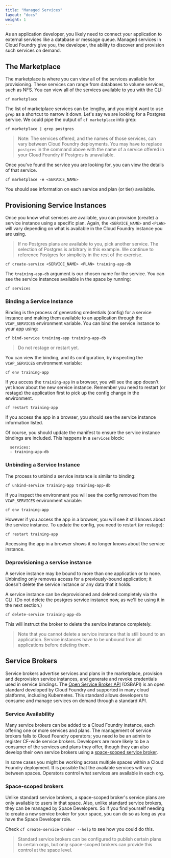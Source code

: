 ```yaml
---
title: "Managed Services"
layout: "docs"
weight: 1
---
```


As an application developer, you likely need to connect your application to external services like a database or message queue. Managed services in Cloud Foundry give you, the developer, the ability to discover and provision such services on demand. 

## The Marketplace

The marketplace is where you can view all of the services available for provisioning. These services can range from databases to volume services, such as NFS. You can view all of the services available to you with the CLI:

```
cf marketplace
```

The list of marketplace services can be lengthy, and you might want to use `grep` as a shortcut to narrow it down. Let's say we are looking for a Postgres service. We could pipe the output of `cf marketplace` into grep:

```
cf marketplace | grep postgres
```

> Note: The services offered, and the names of those services, can vary between Cloud Foundry deployments. You may have to replace `postgres` in the command above with the name of a service offered in your Cloud Foundry if Postgres is unavailable.

Once you've found the service you are looking for, you can view the details of that service.

```
cf marketplace -e <SERVICE_NAME>
```

You should see information on each service and plan (or tier) available.

## Provisioning Service Instances

Once you know what services are available, you can provision (create) a service instance using a specific plan. Again, the `<SERVICE_NAME>` and `<PLAN>` will vary depending on what is available in the Cloud Foundry instance you are using.

> If no Postgres plans are available to you, pick another service. The selection of Postgres is arbitrary in this example. We continue to reference Postgres for simplicity in the rest of the exercise.

```
cf create-service <SERVICE_NAME> <PLAN> training-app-db
```

The `training-app-db` argument is our chosen name for the service. You can see the service instances available in the space by running:

```
cf services
```

### Binding a Service Instance

Binding is the process of generating credentials (config) for a service instance and making them available to an application through the `VCAP_SERVICES` environment variable. You can bind the service instance to your app using:

```
cf bind-service training-app training-app-db
```

> Do not restage or restart yet.

You can view the binding, and its configuration, by inspecting the `VCAP_SERVICES` environment variable:

```
cf env training-app
```

If you access the `training-app` in a browser, you will see the app doesn't yet know about the new service instance. Remember you need to restart (or restage) the application first to pick up the config change in the environment.

```
cf restart training-app
```

If you access the app in a browser, you should see the service instance information listed. 

Of course, you should update the manifest to ensure the service instance bindings are included. This happens in a `services` block:

```
  services:
  - training-app-db
```


### Unbinding a Service Instance

The process to unbind a service instance is similar to binding:

```
cf unbind-service training-app training-app-db
```

If you inspect the environment you will see the config removed from the `VCAP_SERVICES` environment variable:

```
cf env training-app
```

However if you access the app in a browser, you will see it still knows about the service instance. To update the config, you need to restart (or restage):

```
cf restart training-app
```

Accessing the app in a browser shows it no longer knows about the service instance.

### Deprovisioning a service instance

A service instance may be bound to more than one application or to none. Unbinding only removes access for a previously-bound application; it doesn't delete the service instance or any data that it holds.

A service instance can be deprovisioned and deleted completely via the CLI. (Do not delete the postgres service instance now, as we'll be using it in the next section.)

```
cf delete-service training-app-db
```

This will instruct the broker to delete the service instance completely.

> Note that you cannot delete a service instance that is still bound to an application. Service instances have to be unbound from all applications before deleting them.


## Service Brokers

Service brokers advertise services and plans in the marketplace, provision and deprovision service instances, and generate and revoke credentials used in service bindings. The [Open Service Broker API](https://www.openservicebrokerapi.org/) (OSBAPI) is an open standard developed by Cloud Foundry and supported in many cloud platforms, including Kubernetes. This standard allows developers to consume and manage services on demand through a standard API.

### Service Availability

Many service brokers can be added to a Cloud Foundry instance, each offering one or more services and plans. The management of service brokers falls to Cloud Foundry operators; you need to be an admin to register CF-wide service brokers. Developers are more likely to be a consumer of the services and plans they offer, though they can also develop their own service brokers using a [space-scoped service broker](https://docs.cloudfoundry.org/services/managing-service-brokers.html#register-broker).

In some cases you might be working across multiple spaces within a Cloud Foundry deployment. It is possible that the available services will vary between spaces. Operators control what services are available in each org.

### Space-scoped brokers

Unlike standard service brokers, a space-scoped broker's service plans are only available to users in that space. Also, unlike standard service brokers, they can be managed by Space Developers. So if you find yourself needing to create a new service broker for your space, you can do so as long as you have the Space Developer role.

Check `cf create-service-broker --help` to see how you could do this.

> Standard service brokers can be configured to publish certain plans to certain orgs, but only space-scoped brokers can provide this control at the space level.
